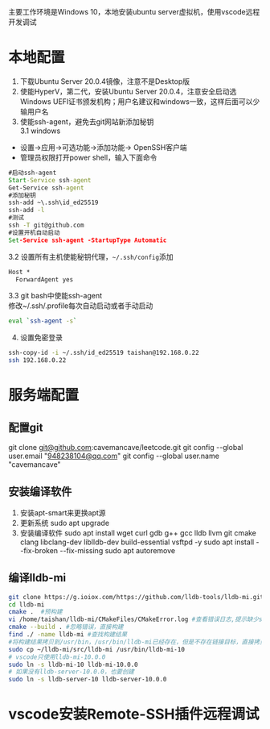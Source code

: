 主要工作环境是Windows 10，本地安装ubuntu server虚拟机，使用vscode远程开发调试
# 本地配置
1. 下载Ubuntu Server 20.0.4镜像，注意不是Desktop版
2. 使能HyperV，第二代，安装Ubuntu Server 20.0.4，注意安全启动选Windows UEFI证书颁发机构；用户名建议和windows一致，这样后面可以少输用户名
3. 使能ssh-agent，避免去git网站新添加秘钥  
3.1 windows
 - 设置->应用->可选功能->添加功能-> OpenSSH客户端
 - 管理员权限打开power shell，输入下面命令
```cmd
#启动ssh-agent
Start-Service ssh-agent
Get-Service ssh-agent
#添加秘钥
ssh-add ~\.ssh\id_ed25519
ssh-add -l
#测试
ssh -T git@github.com
#设置开机自动启动
Set-Service ssh-agent -StartupType Automatic 
```
3.2 设置所有主机使能秘钥代理，`~/.ssh/config`添加
```txt
Host *
  ForwardAgent yes
```
3.3 git bash中使能ssh-agent  
修改~/.ssh/.profile每次自动启动或者手动启动
```bash
eval `ssh-agent -s`
```
4. 设置免密登录
```bash
ssh-copy-id -i ~/.ssh/id_ed25519 taishan@192.168.0.22
ssh 192.168.0.22
```

# 服务端配置
## 配置git
git clone git@github.com:cavemancave/leetcode.git
git config --global user.email "948238104@qq.com"
git config --global user.name "cavemancave"

## 安装编译软件
1. 安装apt-smart来更换apt源
2. 更新系统
sudo apt upgrade
3. 安装编译软件
sudo apt install wget curl gdb g++ gcc lldb llvm git cmake clang libclang-dev liblldb-dev build-essential vsftpd -y
sudo apt install --fix-broken --fix-missing
sudo apt autoremove

## 编译lldb-mi
```bash
git clone https://g.ioiox.com/https://github.com/lldb-tools/lldb-mi.git 
cd lldb-mi
cmake .  #预构建
vi /home/taishan/lldb-mi/CMakeFiles/CMakeError.log #查看错误日志,提示缺少signpost.h
cmake --build . #忽略错误，直接构建
find ./ -name lldb-mi #查找构建结果
#将构建结果拷贝到/usr/bin，/usr/bin/lldb-mi已经存在，但是不存在链接目标，直接拷贝成目标
sudo cp ~/lldb-mi/src/lldb-mi /usr/bin/lldb-mi-10
# vscode只使用lldb-mi-10.0.0
sudo ln -s lldb-mi-10 lldb-mi-10.0.0
# 如果没有lldb-server-10.0.0，也要创建
sudo ln -s lldb-server-10 lldb-server-10.0.0
```

# vscode安装Remote-SSH插件远程调试

